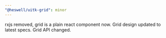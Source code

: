 ```yaml
---
"@heswell/uitk-grid": minor
---
```


rxjs removed, grid is a plain react component now. Grid design updated to latest specs. Grid API changed.

